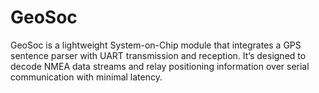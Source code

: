 # GeoSoc
GeoSoc is a lightweight System-on-Chip module that integrates a GPS sentence parser with UART transmission and reception. It’s designed to decode NMEA data streams and relay positioning information over serial communication with minimal latency.
